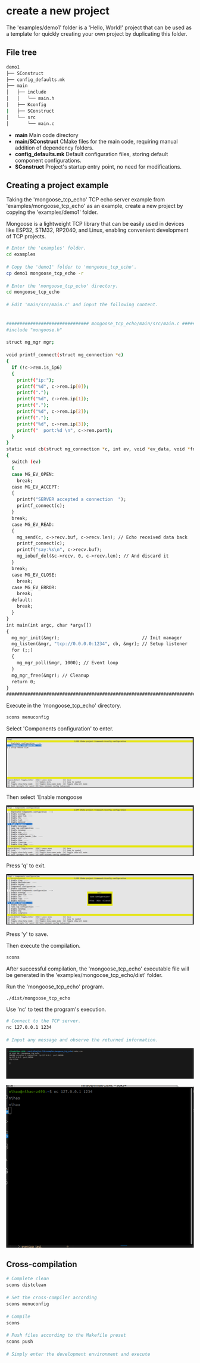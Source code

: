 # create a new project

The 'examples/demo1' folder is a 'Hello, World!' project that can be used as a template for quickly creating your own project by duplicating this folder.

## File tree
``` bash
demo1
├── SConstruct
├── config_defaults.mk
├── main
│   ├── include
│   │   └── main.h
│   ├── Kconfig
|   ├── SConstruct
│   └── src
│       └── main.c
```


- **main** Main code directory
- **main/SConstruct** CMake files for the main code, requiring manual addition of dependency folders.
- **config_defaults.mk** Default configuration files, storing default component configurations.
- **SConstruct** Project's startup entry point, no need for modifications.


## Creating a project example
Taking the 'mongoose_tcp_echo' TCP echo server example from 'examples/mongoose_tcp_echo' as an example, create a new project by copying the 'examples/demo1' folder.

Mongoose is a lightweight TCP library that can be easily used in devices like ESP32, STM32, RP2040, and Linux, enabling convenient development of TCP projects.

```bash
# Enter the 'examples' folder.
cd examples

# Copy the 'demo1' folder to 'mongoose_tcp_echo'.
cp demo1 mongoose_tcp_echo -r

# Enter the 'mongoose_tcp_echo' directory.
cd mongoose_tcp_echo

# Edit 'main/src/main.c' and input the following content.


############################### mongoose_tcp_echo/main/src/main.c ###############################
#include "mongoose.h"

struct mg_mgr mgr;

void printf_connect(struct mg_connection *c)
{
  if (!c->rem.is_ip6)
  {
    printf("ip:");
    printf("%d", c->rem.ip[0]);
    printf(".");
    printf("%d", c->rem.ip[1]);
    printf(".");
    printf("%d", c->rem.ip[2]);
    printf(".");
    printf("%d", c->rem.ip[3]);
    printf("  port:%d \n", c->rem.port);
  }
}
static void cb(struct mg_connection *c, int ev, void *ev_data, void *fn_data)
{
  switch (ev)
  {
  case MG_EV_OPEN:
    break;
  case MG_EV_ACCEPT:
  {
    printf("SERVER accepted a connection  ");
    printf_connect(c);
  }
  break;
  case MG_EV_READ:
  {
    mg_send(c, c->recv.buf, c->recv.len); // Echo received data back
    printf_connect(c);
    printf("say:%s\n", c->recv.buf);
    mg_iobuf_del(&c->recv, 0, c->recv.len); // And discard it
  }
  break;
  case MG_EV_CLOSE:
    break;
  case MG_EV_ERROR:
    break;
  default:
    break;
  }
}
int main(int argc, char *argv[])
{
  mg_mgr_init(&mgr);                               // Init manager
  mg_listen(&mgr, "tcp://0.0.0.0:1234", cb, &mgr); // Setup listener
  for (;;)
  {
    mg_mgr_poll(&mgr, 1000); // Event loop
  }
  mg_mgr_free(&mgr); // Cleanup
  return 0;
}
#################################################################################################

```

Execute in the 'mongoose_tcp_echo' directory.
```bash
scons menuconfig
```
Select 'Components configuration' to enter.

![](../assets/image/1111111.png)

Then select 'Enable mongoose

![](../assets/image/222222.png)

Press 'q' to exit.

![](../assets/image/333333.png)

Press 'y' to save.

Then execute the compilation.
``` bash
scons
```

After successful compilation, the 'mongoose_tcp_echo' executable file will be generated in the 'examples/mongoose_tcp_echo/dist' folder.

Run the 'mongoose_tcp_echo' program.
```bash
./dist/mongoose_tcp_echo
```
Use 'nc' to test the program's execution.

```bash
# Connect to the TCP server.
nc 127.0.0.1 1234

# Input any message and observe the returned information.
```

![](../assets/image/444444.png)


![](../assets/image/555555.png)


## Cross-compilation
``` bash
# Complete clean
scons distclean

# Set the cross-compiler according
scons menuconfig

# Compile
scons

# Push files according to the Makefile preset
scons push

# Simply enter the development environment and execute

```



